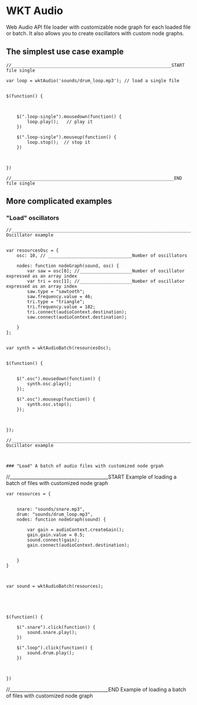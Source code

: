 # WKT Audio
Web Audio API file loader with customizable node graph for each loaded file or batch. It also allows you to create oscillators with custom node graphs. 


## The simplest use case example

    //_____________________________________________________________START file single
    
    var loop = wktAudio('sounds/drum_loop.mp3'); // load a single file
    
    
    $(function() {
    
    
    
        $(".loop-single").mousedown(function() {
            loop.play();   // play it
        })
    
        $(".loop-single").mouseup(function() {
            loop.stop();  // stop it
        })
    
    
    
    })
    
    //______________________________________________________________END file single









## More complicated examples 
### "Load" oscillators


    //______________________________________________________________________BEGIN Oscillator example


    var resourcesOsc = {
        osc: 10, // ________________________________Number of oscillators
    
        nodes: function nodeGraph(sound, osc) {
            var saw = osc[0]; //____________________Number of oscillator expressed as an array index
            var tri = osc[1]; //____________________Number of oscillator expressed as an array index
            saw.type = "sawtooth";
            saw.frequency.value = 46;
            tri.type = "triangle";
            tri.frequency.value = 182;
            tri.connect(audioContext.destination);
            saw.connect(audioContext.destination);
    
        }
    };
    
    
    var synth = wktAudioBatch(resourcesOsc);
    
    
    $(function() {
    
    
        $(".osc").mousedown(function() {
            synth.osc.play();
        });
    
        $(".osc").mouseup(function() {
            synth.osc.stop();
        });
    
    
    
    });

    //______________________________________________________________________END Oscillator example
    
    
    
    ### "Load" A batch of audio files with customized node grpah
    
    
    
   //__________________________________________START Example of loading a batch of files with customized node graph 
    
    
    var resources = {
    
    
        snare: "sounds/snare.mp3",
        drum: "sounds/drum_loop.mp3",
        nodes: function nodeGraph(sound) {
    
            var gain = audioContext.createGain();
            gain.gain.value = 0.5;
            sound.connect(gain);
            gain.connect(audioContext.destination);
    
    
        }
    }
    
    
    
    var sound = wktAudioBatch(resources);
    
    
    
    
    
    $(function() {
    
        $(".snare").click(function() {
            sound.snare.play();
        })
    
        $(".loop").click(function() {
            sound.drum.play();
        })
    
    
    
    })
    

        
    
   //__________________________________________END Example of loading a batch of files with customized node graph


